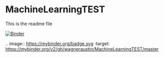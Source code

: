 # MachineLearningTEST

This is the readme file

[![Binder](https://mybinder.org/badge.svg)](https://mybinder.org/v2/gh/wagneraustin/MachineLearningTEST/master)

.. image:: https://mybinder.org/badge.svg :target: https://mybinder.org/v2/gh/wagneraustin/MachineLearningTEST/master

